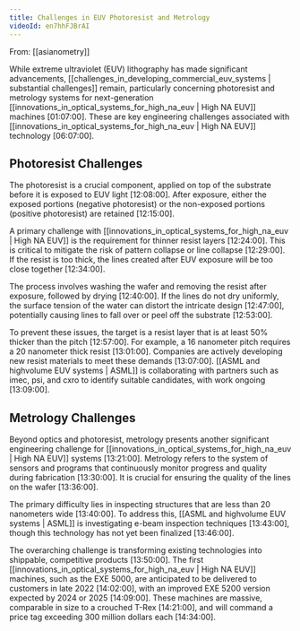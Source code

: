 ```yaml
---
title: Challenges in EUV Photoresist and Metrology
videoId: en7hhFJBrAI
---
```


From: [[asianometry]] <br/> 

While extreme ultraviolet (EUV) lithography has made significant advancements, [[challenges_in_developing_commercial_euv_systems | substantial challenges]] remain, particularly concerning photoresist and metrology systems for next-generation [[innovations_in_optical_systems_for_high_na_euv | High NA EUV]] machines <a class="yt-timestamp" data-t="01:07:00">[01:07:00]</a>. These are key engineering challenges associated with [[innovations_in_optical_systems_for_high_na_euv | High NA EUV]] technology <a class="yt-timestamp" data-t="06:07:00">[06:07:00]</a>.

## Photoresist Challenges

The photoresist is a crucial component, applied on top of the substrate before it is exposed to EUV light <a class="yt-timestamp" data-t="12:08:00">[12:08:00]</a>. After exposure, either the exposed portions (negative photoresist) or the non-exposed portions (positive photoresist) are retained <a class="yt-timestamp" data-t="12:15:00">[12:15:00]</a>.

A primary challenge with [[innovations_in_optical_systems_for_high_na_euv | High NA EUV]] is the requirement for thinner resist layers <a class="yt-timestamp" data-t="12:24:00">[12:24:00]</a>. This is critical to mitigate the risk of pattern collapse or line collapse <a class="yt-timestamp" data-t="12:29:00">[12:29:00]</a>. If the resist is too thick, the lines created after EUV exposure will be too close together <a class="yt-timestamp" data-t="12:34:00">[12:34:00]</a>.

The process involves washing the wafer and removing the resist after exposure, followed by drying <a class="yt-timestamp" data-t="12:40:00">[12:40:00]</a>. If the lines do not dry uniformly, the surface tension of the water can distort the intricate design <a class="yt-timestamp" data-t="12:47:00">[12:47:00]</a>, potentially causing lines to fall over or peel off the substrate <a class="yt-timestamp" data-t="12:53:00">[12:53:00]</a>.

To prevent these issues, the target is a resist layer that is at least 50% thicker than the pitch <a class="yt-timestamp" data-t="12:57:00">[12:57:00]</a>. For example, a 16 nanometer pitch requires a 20 nanometer thick resist <a class="yt-timestamp" data-t="13:01:00">[13:01:00]</a>. Companies are actively developing new resist materials to meet these demands <a class="yt-timestamp" data-t="13:07:00">[13:07:00]</a>. [[ASML and highvolume EUV systems | ASML]] is collaborating with partners such as imec, psi, and cxro to identify suitable candidates, with work ongoing <a class="yt-timestamp" data-t="13:09:00">[13:09:00]</a>.

## Metrology Challenges

Beyond optics and photoresist, metrology presents another significant engineering challenge for [[innovations_in_optical_systems_for_high_na_euv | High NA EUV]] systems <a class="yt-timestamp" data-t="13:21:00">[13:21:00]</a>. Metrology refers to the system of sensors and programs that continuously monitor progress and quality during fabrication <a class="yt-timestamp" data-t="13:30:00">[13:30:00]</a>. It is crucial for ensuring the quality of the lines on the wafer <a class="yt-timestamp" data-t="13:36:00">[13:36:00]</a>.

The primary difficulty lies in inspecting structures that are less than 20 nanometers wide <a class="yt-timestamp" data-t="13:40:00">[13:40:00]</a>. To address this, [[ASML and highvolume EUV systems | ASML]] is investigating e-beam inspection techniques <a class="yt-timestamp" data-t="13:43:00">[13:43:00]</a>, though this technology has not yet been finalized <a class="yt-timestamp" data-t="13:46:00">[13:46:00]</a>.

The overarching challenge is transforming existing technologies into shippable, competitive products <a class="yt-timestamp" data-t="13:50:00">[13:50:00]</a>. The first [[innovations_in_optical_systems_for_high_na_euv | High NA EUV]] machines, such as the EXE 5000, are anticipated to be delivered to customers in late 2022 <a class="yt-timestamp" data-t="14:02:00">[14:02:00]</a>, with an improved EXE 5200 version expected by 2024 or 2025 <a class="yt-timestamp" data-t="14:09:00">[14:09:00]</a>. These machines are massive, comparable in size to a crouched T-Rex <a class="yt-timestamp" data-t="14:21:00">[14:21:00]</a>, and will command a price tag exceeding 300 million dollars each <a class="yt-timestamp" data-t="14:34:00">[14:34:00]</a>.
